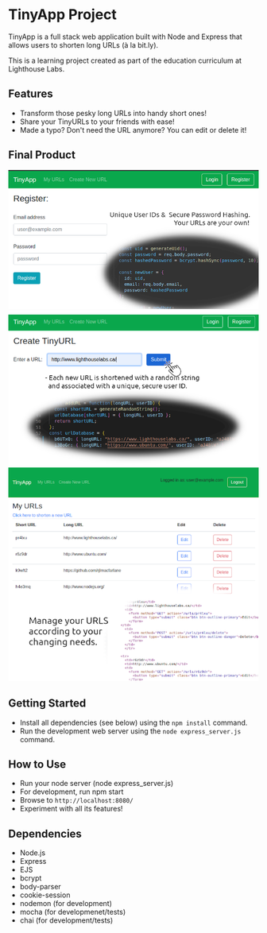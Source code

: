 # TinyApp Project

TinyApp is a full stack web application built with Node and Express that allows users to shorten long URLs (à la bit.ly).

This is a learning project created as part of the education curriculum at Lighthouse Labs.

## Features

- Transform those pesky long URLs into handy short ones!
- Share your TinyURLs to your friends with ease!
- Made a typo? Don't need the URL anymore? You can edit or delete it!

## Final Product

!["Your own secure account"](https://github.com/rjlmacfarlane/tinyapp/blob/master/docs/user_register.png)
!["Create your Custom URLS"](https://github.com/rjlmacfarlane/tinyapp/blob/master/docs/new_url.png)
!["Manage your URLS"](https://github.com/rjlmacfarlane/tinyapp/blob/master/docs/manage_urls.png)

## Getting Started

- Install all dependencies (see below) using the `npm install` command.
- Run the development web server using the `node express_server.js` command.

## How to Use

- Run your node server (node express_server.js)
- For development, run npm start
- Browse to `http://localhost:8080/`
- Experiment with all its features!

## Dependencies

- Node.js
- Express
- EJS
- bcrypt
- body-parser
- cookie-session
- nodemon (for development)
- mocha (for developmenet/tests)
- chai (for development/tests)
